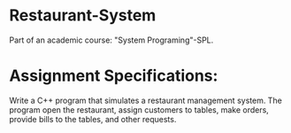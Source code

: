 # Restaurant-System
Part of an academic course: "System Programing"-SPL. 


# Assignment Specifications:
Write a C++ program that simulates a restaurant management system. 
The program open the restaurant, assign customers to tables, make orders,
provide bills to the tables, and other requests.
